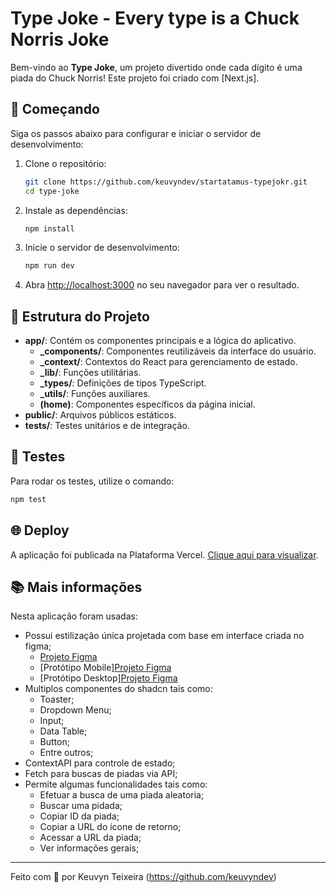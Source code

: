 # Type Joke - Every type is a Chuck Norris Joke

Bem-vindo ao **Type Joke**, um projeto divertido onde cada dígito é uma piada do Chuck Norris! Este projeto foi criado com [Next.js].

## 🚀 Começando

Siga os passos abaixo para configurar e iniciar o servidor de desenvolvimento:

1. Clone o repositório:

   ```bash
   git clone https://github.com/keuvyndev/startatamus-typejokr.git
   cd type-joke
   ```

2. Instale as dependências:

   ```bash
   npm install
   ```

3. Inicie o servidor de desenvolvimento:

   ```bash
   npm run dev
   ```

4. Abra [http://localhost:3000](http://localhost:3000) no seu navegador para ver o resultado.

## 📂 Estrutura do Projeto

- **app/**: Contém os componentes principais e a lógica do aplicativo.
  - **\_components/**: Componentes reutilizáveis da interface do usuário.
  - **\_context/**: Contextos do React para gerenciamento de estado.
  - **\_lib/**: Funções utilitárias.
  - **\_types/**: Definições de tipos TypeScript.
  - **\_utils/**: Funções auxiliares.
  - **(home)**: Componentes específicos da página inicial.
- **public/**: Arquivos públicos estáticos.
- **tests/**: Testes unitários e de integração.

## 🧪 Testes

Para rodar os testes, utilize o comando:

```bash
npm test
```

## 🌐 Deploy

A aplicação foi publicada na Plataforma Vercel. [Clique aqui para visualizar](https://startatamus-typejokr.vercel.app/).

## 📚 Mais informações

Nesta aplicação foram usadas:

- Possui estilização única projetada com base em interface criada no figma;
  - [Projeto Figma](https://www.figma.com/design/lgG1zrEbnf2IUNIGmCHqNC/STARTAMUS---TYPE-JOKE?node-id=44-654&m=dev&t=W9Rc7K0E5eF2FmJX-1)
  - [Protótipo Mobile][Projeto Figma](https://www.figma.com/proto/lgG1zrEbnf2IUNIGmCHqNC/STARTAMUS---TYPE-JOKE?node-id=1-2&t=W9Rc7K0E5eF2FmJX-1)
  - [Protótipo Desktop][Projeto Figma](https://www.figma.com/proto/lgG1zrEbnf2IUNIGmCHqNC/STARTAMUS---TYPE-JOKE?node-id=44-377&t=W9Rc7K0E5eF2FmJX-1)
- Multiplos componentes do shadcn tais como:
  - Toaster;
  - Dropdown Menu;
  - Input;
  - Data Table;
  - Button;
  - Entre outros;
- ContextAPI para controle de estado;
- Fetch para buscas de piadas via API;
- Permite algumas funcionalidades tais como:
  - Efetuar a busca de uma piada aleatoria;
  - Buscar uma pidada;
  - Copiar ID da piada;
  - Copiar a URL do ícone de retorno;
  - Acessar a URL da piada;
  - Ver informações gerais;

---

Feito com 💙 por Keuvyn Teixeira (https://github.com/keuvyndev)
